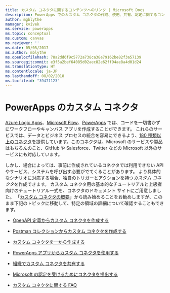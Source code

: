 ```yaml
---
title: カスタム コネクタに関するコンテンツへのリンク | Microsoft Docs
description: PowerApps でのカスタム コネクタの作成、使用、共有、認定に関するコンテンツのリンク集。
author: mgblythe
manager: kvivek
ms.service: powerapps
ms.topic: conceptual
ms.custom: canvas
ms.reviewer: ''
ms.date: 05/05/2017
ms.author: mblythe
ms.openlocfilehash: 78a2dd6f9c5772a738ca38e79162be82f3a57139
ms.sourcegitcommit: e3f5a2bef64085d02aec82e62ff94ae8a4d01d24
ms.translationtype: HT
ms.contentlocale: ja-JP
ms.lasthandoff: 08/02/2018
ms.locfileid: "39471123"
---
```

# <a name="custom-connectors-in-powerapps"></a>PowerApps のカスタム コネクタ

[Azure Logic Apps](https://azure.microsoft.com/services/logic-apps)、[Microsoft Flow](https://flow.microsoft.com)、[PowerApps](https://powerapps.microsoft.com) では、コードを一切書かずにワークフローやキャンバス アプリを作成することができます。 これらのサービスでは、データとビジネス プロセスの統合を容易にできるよう、[180 種類以上のコネクタ](https://docs.microsoft.com/connectors/)を提供しています。このコネクタは、Microsoft のサービスや製品はもちろんのこと、GitHub や Salesforce、Twitter などの Microsoft 以外のサービスにも対応しています。

しかし、場合によっては、事前に作成されているコネクタでは利用できない API やサービス、システムを呼び出す必要がでてくることがあります。 より具体的なシナリオに対応する場合、独自のトリガーとアクションを持つ*カスタム コネクタ*を作成できます。 カスタム コネクタ用の基本的なチュートリアルと上級者向けのチュートリアル一式を、コネクタのドキュメント サイトにご用意しました。 「[カスタム コネクタの概要](https://docs.microsoft.com/connectors/custom-connectors/)」から読み始めることをお勧めしますが、このまま下記のトピックに移動して、特定の領域の詳細について確認することもできます。

* [OpenAPI 定義からカスタム コネクタを作成する](https://docs.microsoft.com/connectors/custom-connectors/define-openapi-definition)

* [Postman コレクションからカスタム コネクタを作成する](https://docs.microsoft.com/connectors/custom-connectors/define-postman-collection)

* [カスタム コネクタを一から作成する](https://docs.microsoft.com/connectors/custom-connectors/define-blank)

* [PowerApps アプリからカスタム コネクタを使用する](https://docs.microsoft.com/connectors/custom-connectors/use-custom-connector-powerapps)

* [組織でカスタム コネクタを共有する](https://docs.microsoft.com/connectors/custom-connectors/share)

* [Microsoft の認定を受けるためにコネクタを提出する](https://docs.microsoft.com/connectors/custom-connectors/submit-certification)

* [カスタム コネクタに関する FAQ](https://docs.microsoft.com/connectors/custom-connectors/faq)